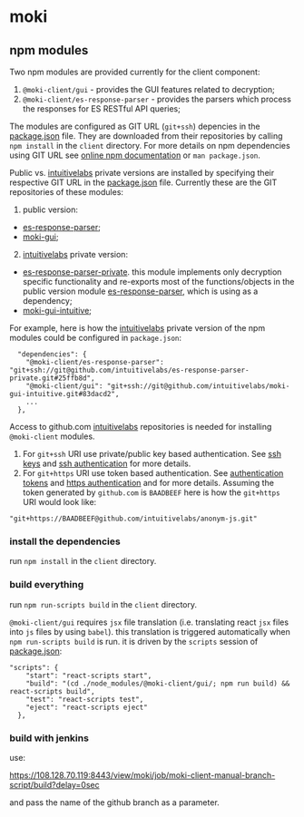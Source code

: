 # moki
## npm modules
Two npm modules are provided currently for the client component:
1. `@moki-client/gui` - provides the GUI features related to decryption;
2. `@moki-client/es-response-parser` - provides the parsers which process the responses for ES RESTful API queries;


The modules are configured as GIT URL (`git+ssh`) depencies in the [package.json](https://github.com/intuitivelabs/moki/blob/master/Moki/client/package.json) file. They are downloaded from their repositories by calling `npm install` in the `client` directory. For more details on npm dependencies using GIT URL see
[online npm documentation](https://docs.npmjs.com/cli/v7/configuring-npm/package-json#git-urls-as-dependencies) or `man package.json`.

Public vs. [intuitivelabs](https://www.intuitivelabs.com) private versions are installed by specifying their respective GIT URL in the [package.json](https://github.com/intuitivelabs/moki/blob/master/Moki/client/package.json) file. Currently these are the GIT repositories of these modules:
1. public version:
  * [es-response-parser](https://github.com/intuitivelabs/es-response-parser);
  * [moki-gui](https://github.com/intuitivelabs/moki-gui);
2. [intuitivelabs](https://www.intuitivelabs.com) private version:
  * [es-response-parser-private](https://github.com/intuitivelabs/es-response-parser-private). this module implements only decryption specific functionality and re-exports most of the functions/objects in the public version module [es-response-parser](https://github.com/intuitivelabs/es-response-parser), which is using as a dependency;
  * [moki-gui-intuitive](https://github.com/intuitivelabs/moki-gui-intuitive);

For example, here is how the [intuitivelabs](https://www.intuitivelabs.com) private version of the npm modules could be configured in `package.json`:
```
  "dependencies": {
    "@moki-client/es-response-parser": "git+ssh://git@github.com/intuitivelabs/es-response-parser-private.git#25ffb8d",
    "@moki-client/gui": "git+ssh://git@github.com/intuitivelabs/moki-gui-intuitive.git#83dacd2",
    ...
  },
```
Access to github.com [intuitivelabs](https://github.com/intuitivelabs) repositories is needed for installing `@moki-client` modules.
1. For `git+ssh` URI use private/public key based authentication. See [ssh keys](https://github.com/settings/keys) and [ssh authentication](https://docs.github.com/en/github/authenticating-to-github/connecting-to-github-with-ssh) for more details.
2. For `git+https` URI use token based authentication. See [authentication tokens](https://github.com/settings/tokens) and [https authentication](https://docs.github.com/en/rest/overview/other-authentication-methods#basic-authentication) and for more details. Assuming the token generated by `github.com` is `BAADBEEF` here is how the `git+https` URI would look like:
```
"git+https://BAADBEEF@github.com/intuitivelabs/anonym-js.git"
```

### install the dependencies
run `npm install` in the `client` directory.

### build everything
run `npm run-scripts build` in the `client` directory.

`@moki-client/gui` requires `jsx` file translation (i.e. translating react `jsx` files into `js` files by using `babel`). this translation is triggered automatically when `npm run-scripts build` is run. it is driven by the `scripts` session of [package.json](https://github.com/intuitivelabs/moki/blob/master/Moki/client/package.json):
```
"scripts": {
    "start": "react-scripts start",
    "build": "(cd ./node_modules/@moki-client/gui/; npm run build) && react-scripts build",
    "test": "react-scripts test",
    "eject": "react-scripts eject"
  },
 ```
 ### build with jenkins
use:

https://108.128.70.119:8443/view/moki/job/moki-client-manual-branch-script/build?delay=0sec

and pass the name of the github branch as a parameter.
